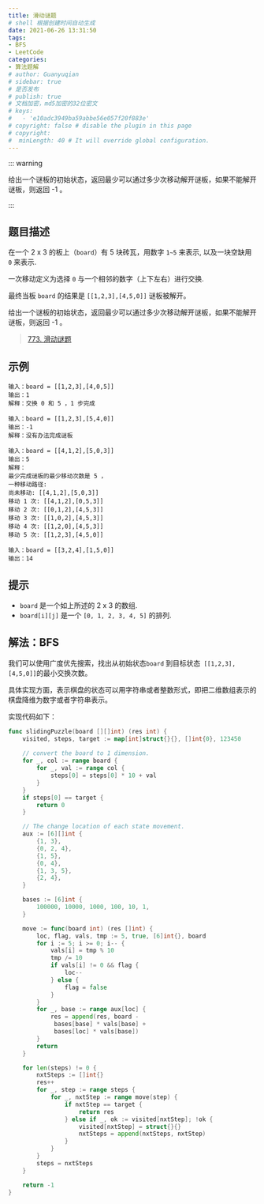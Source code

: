 ```yaml
---
title: 滑动谜题
# shell 根据创建时间自动生成
date: 2021-06-26 13:31:50
tags:
- BFS
- LeetCode
categories:
- 算法题解
# author: Guanyuqian
# sidebar: true
# 是否发布
# publish: true
# 文档加密，md5加密的32位密文
# keys:
# 	- 'e10adc3949ba59abbe56e057f20f883e'
# copyright: false # disable the plugin in this page 
# copyright:
#  minLength: 40 # It will override global configuration. 
---
```


::: warning

给出一个谜板的初始状态，返回最少可以通过多少次移动解开谜板，如果不能解开谜板，则返回 -1 。

:::

<!-- more -->

## 题目描述

在一个 2 x 3 的板上（`board`）有 5 块砖瓦，用数字 `1~5` 来表示, 以及一块空缺用 `0` 来表示.

一次移动定义为选择 `0` 与一个相邻的数字（上下左右）进行交换.

最终当板 `board` 的结果是 `[[1,2,3],[4,5,0]]` 谜板被解开。

给出一个谜板的初始状态，返回最少可以通过多少次移动解开谜板，如果不能解开谜板，则返回 -1 。

> [773. 滑动谜题](https://leetcode-cn.com/problems/sliding-puzzle/)



## 示例

```
输入：board = [[1,2,3],[4,0,5]]
输出：1
解释：交换 0 和 5 ，1 步完成

输入：board = [[1,2,3],[5,4,0]]
输出：-1
解释：没有办法完成谜板

输入：board = [[4,1,2],[5,0,3]]
输出：5
解释：
最少完成谜板的最少移动次数是 5 ，
一种移动路径:
尚未移动: [[4,1,2],[5,0,3]]
移动 1 次: [[4,1,2],[0,5,3]]
移动 2 次: [[0,1,2],[4,5,3]]
移动 3 次: [[1,0,2],[4,5,3]]
移动 4 次: [[1,2,0],[4,5,3]]
移动 5 次: [[1,2,3],[4,5,0]]

输入：board = [[3,2,4],[1,5,0]]
输出：14
```



## 提示

- `board` 是一个如上所述的 2 x 3 的数组.
- `board[i][j]` 是一个 `[0, 1, 2, 3, 4, 5]` 的排列.

## 解法：BFS

我们可以使用广度优先搜索，找出从初始状态`board` 到目标状态` [[1,2,3],[4,5,0]]`的最小交换次数。

具体实现方面，表示棋盘的状态可以用字符串或者整数形式，即把二维数组表示的棋盘降维为数字或者字符串表示。

实现代码如下：

```go
func slidingPuzzle(board [][]int) (res int) {
    visited, steps, target := map[int]struct{}{}, []int{0}, 123450
    
    // convert the board to 1 dimension.
    for _, col := range board {
        for _, val := range col {
            steps[0] = steps[0] * 10 + val
        }
    }
    if steps[0] == target {
        return 0
    }

    // The change location of each state movement.
    aux := [6][]int {
        {1, 3},
        {0, 2, 4},
        {1, 5},
        {0, 4},
        {1, 3, 5},
        {2, 4},
    }

    bases := [6]int {
        100000, 10000, 1000, 100, 10, 1,
    }

    move := func(board int) (res []int) {
        loc, flag, vals, tmp := 5, true, [6]int{}, board
        for i := 5; i >= 0; i-- {
            vals[i] = tmp % 10
            tmp /= 10
            if vals[i] != 0 && flag {
                loc--
            } else {
                flag = false
            }
        }
        for _, base := range aux[loc] {
            res = append(res, board -
             bases[base] * vals[base] + 
             bases[loc] * vals[base])
        }
        return
    }

    for len(steps) != 0 {
        nxtSteps := []int{}
        res++
        for _, step := range steps {
            for _, nxtStep := range move(step) {
                if nxtStep == target {
                    return res
                } else if _, ok := visited[nxtStep]; !ok {
                    visited[nxtStep] = struct{}{}
                    nxtSteps = append(nxtSteps, nxtStep)
                }
            }
        }
        steps = nxtSteps
    }

    return -1
}
```


